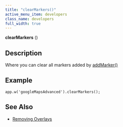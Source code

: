 ```yaml
---
title: "clearMarkers()"
active_menu_item: developers
class_name: developers
full_width: true
---
```



**clearMarkers** ()

## Description

Where you can clear all markers added by [addMarker()](/developers/user-guide/scripting-apis/client-api/widget-object-functions/advanced-maps/addmarker)

## **Example**

    app.w('googleMapsAdvanced').clearMarkers();
     
   

## **See Also**

 - [Removing Overlays](/developers/user-guide/product-guide/advanced-important-widgets/google-v3-maps-widget/working-with-overlays/removing-overlays)

